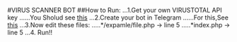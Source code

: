 #VIRUS SCANNER BOT
##How to Run:
...1.Get your own VIRUSTOTAL API key 
......You Sholud see [this](https://support.virustotal.com/hc/en-us/articles/115002100149-API)
...2.Create your bot in Telegram
......For this,See [this](https://core.telegram.org/bots)
...3.Now edit these files:
.....*/expamle/file.php -> line 5
.....*index.php -> line 5
...4. Run!!